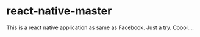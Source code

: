 # react-native-master
This is a react native application as same as Facebook. Just a try. Coool....
